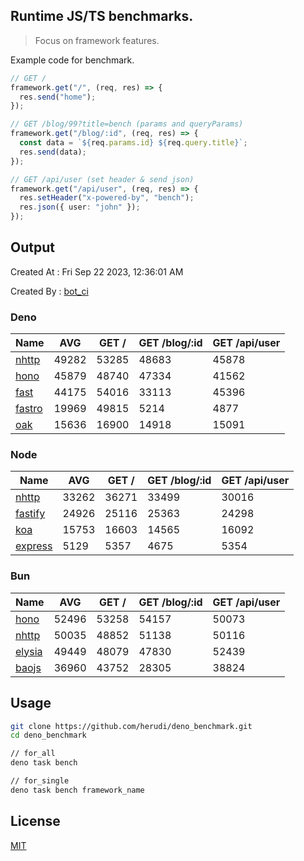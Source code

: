 ## Runtime JS/TS benchmarks.

> Focus on framework features.

Example code for benchmark.
```ts
// GET /
framework.get("/", (req, res) => {
  res.send("home");
});

// GET /blog/99?title=bench (params and queryParams)
framework.get("/blog/:id", (req, res) => {
  const data = `${req.params.id} ${req.query.title}`;
  res.send(data);
});

// GET /api/user (set header & send json)
framework.get("/api/user", (req, res) => {
  res.setHeader("x-powered-by", "bench");
  res.json({ user: "john" });
});
```

## Output
Created At : Fri Sep 22 2023, 12:36:01 AM

Created By : [bot_ci](https://github.com/herudi/deno_benchmarks/commits?author=github-actions%5Bbot%5D)


### Deno
|Name|AVG|GET /|GET /blog/:id|GET /api/user|
|----|----|----|----|----|
|[nhttp](https://github.com/nhttp/nhttp)|49282|53285|48683|45878|
|[hono](https://github.com/honojs/hono)|45879|48740|47334|41562|
|[fast](https://github.com/danteissaias/fast)|44175|54016|33113|45396|
|[fastro](https://github.com/fastrodev/fastro)|19969|49815|5214|4877|
|[oak](https://github.com/oakserver/oak)|15636|16900|14918|15091|
  


### Node
|Name|AVG|GET /|GET /blog/:id|GET /api/user|
|----|----|----|----|----|
|[nhttp](https://github.com/nhttp/nhttp)|33262|36271|33499|30016|
|[fastify](https://github.com/fastify/fastify)|24926|25116|25363|24298|
|[koa](https://github.com/koajs/koa)|15753|16603|14565|16092|
|[express](https://github.com/expressjs/express)|5129|5357|4675|5354|
  


### Bun
|Name|AVG|GET /|GET /blog/:id|GET /api/user|
|----|----|----|----|----|
|[hono](https://github.com/honojs/hono)|52496|53258|54157|50073|
|[nhttp](https://github.com/nhttp/nhttp)|50035|48852|51138|50116|
|[elysia](https://github.com/elysiajs/elysia)|49449|48079|47830|52439|
|[baojs](https://github.com/mattreid1/baojs)|36960|43752|28305|38824|
  



## Usage

```bash
git clone https://github.com/herudi/deno_benchmark.git
cd deno_benchmark

// for_all
deno task bench

// for_single
deno task bench framework_name
```

## License

[MIT](LICENSE)


